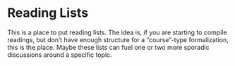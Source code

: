 # Reading Lists
This is a place to put reading lists. The idea is, if you are starting to compile readings, but don’t have enough structure for a “course”-type formalization, this is the place. Maybe these lists can fuel one or two more sporadic discussions around a specific topic. 

